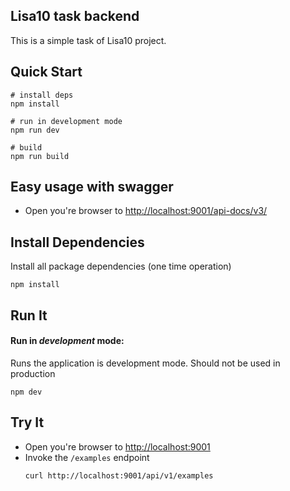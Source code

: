 ## Lisa10 task backend
This is a simple task of Lisa10 project.

## Quick Start

```shell
# install deps
npm install

# run in development mode
npm run dev

# build 
npm run build

```

## Easy usage with swagger

* Open you're browser to [http://localhost:9001/api-docs/v3/](http://localhost:9001/api-docs/v3/)


## Install Dependencies

Install all package dependencies (one time operation)

```shell
npm install
```

## Run It
#### Run in *development* mode:
Runs the application is development mode. Should not be used in production

```shell
npm dev
```


## Try It
* Open you're browser to [http://localhost:9001](http://localhost:9001)
* Invoke the `/examples` endpoint 
  ```shell
  curl http://localhost:9001/api/v1/examples
  ```
